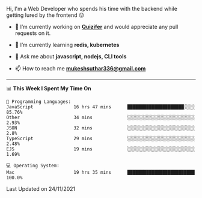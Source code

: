 Hi, I'm a Web Developer who spends his time with the backend while getting lured by the frontend 😜

- 🔭 I’m currently working on **[Quizifer](https://github.com/SutharMukesh/Quizifer/)** and would appreciate any pull requests on it.

- 🌱 I’m currently learning **redis, kubernetes**

- 💬 Ask me about **javascript, nodejs, CLI tools**

- 📫 How to reach me **mukeshsuthar336@gmail.com**

---
<!--START_SECTION:waka-->
📊 **This Week I Spent My Time On** 

```text
💬 Programming Languages: 
JavaScript               16 hrs 47 mins      █████████████████████░░░░   85.76% 
Other                    34 mins             ░░░░░░░░░░░░░░░░░░░░░░░░░   2.93% 
JSON                     32 mins             ░░░░░░░░░░░░░░░░░░░░░░░░░   2.8% 
TypeScript               29 mins             ░░░░░░░░░░░░░░░░░░░░░░░░░   2.48% 
EJS                      19 mins             ░░░░░░░░░░░░░░░░░░░░░░░░░   1.69%

💻 Operating System: 
Mac                      19 hrs 35 mins      █████████████████████████   100.0%

```


 Last Updated on 24/11/2021
<!--END_SECTION:waka-->
